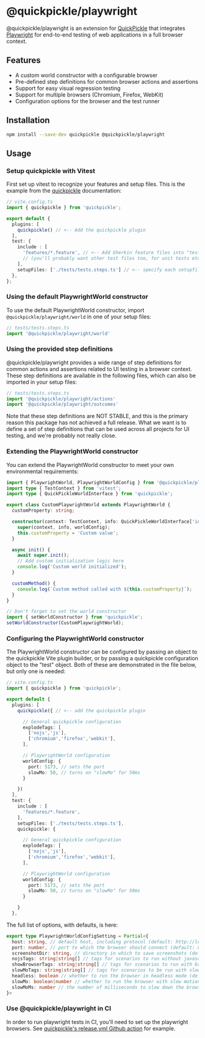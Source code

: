 # @quickpickle/playwright

@quickpickle/playwright is an extension for [QuickPickle] that integrates [Playwright]
for end-to-end testing of web applications in a full browser context.

## Features

* A custom world constructor with a configurable browser
* Pre-defined step definitions for common browser actions and assertions
* Support for easy visual regression testing
* Support for multiple browsers (Chromium, Firefox, WebKit)
* Configuration options for the browser and the test runner

## Installation

```bash
npm install --save-dev quickpickle @quickpickle/playwright
```

## Usage

### Setup quickpickle with Vitest

First set up vitest to recognize your features and setup files. This is the example
from the [quickpickle] documentation:

```ts
// vite.config.ts
import { quickpickle } from 'quickpickle';

export default {
  plugins: [
    quickpickle() // <-- Add the quickpickle plugin
  ],
  test: {
    include : [
      'features/*.feature', // <-- Add Gherkin feature files into "test" configuration
      // (you'll probably want other test files too, for unit tests etc.)
    ],
    setupFiles: ['./tests/tests.steps.ts'] // <-- specify each setupfile here
  },
};
```

### Using the default PlaywrightWorld constructor

To use the default PlaywrightWorld constructor, import `@quickpickle/playwright/world`
in one of your setup files:

```ts
// tests/tests.steps.ts
import '@quickpickle/playwright/world'
```

### Using the provided step definitions

@quickpickle/playwright provides a wide range of step definitions for common actions and assertions
related to UI testing in a browser context. These step definitions are available in the following
files, which can also be imported in your setup files:

```ts
// tests/tests.steps.ts
import '@quickpickle/playwright/actions'
import '@quickpickle/playwright/outcomes'
```

Note that these step definitions are NOT STABLE, and this is the primary reason this package
has not achieved a full release. What we want is to define a set of step definitions that can
be used across all projects for UI testing, and we're probably not really close.

### Extending the PlaywrightWorld constructor

You can extend the PlaywrightWorld constructor to meet your own environmental requirements:

```ts
import { PlaywrightWorld, PlaywrightWorldConfig } from '@quickpickle/playwright';
import type { TestContext } from 'vitest';
import type { QuickPickleWorldInterface } from 'quickpickle';

export class CustomPlaywrightWorld extends PlaywrightWorld {
  customProperty: string;

  constructor(context: TestContext, info: QuickPickleWorldInterface['info'], worldConfig: Partial<PlaywrightWorldConfig> = {}) {
    super(context, info, worldConfig);
    this.customProperty = 'Custom value';
  }

  async init() {
    await super.init();
    // Add custom initialization logic here
    console.log('Custom world initialized');
  }

  customMethod() {
    console.log(`Custom method called with ${this.customProperty}`);
  }
}

// Don't forget to set the world constructor
import { setWorldConstructor } from 'quickpickle';
setWorldConstructor(CustomPlaywrightWorld);
```

### Configuring the PlaywrightWorld constructor

The PlaywrightWorld constructor can be configured by passing an object to the quickpickle
Vite plugin builder, or by passing a quickpickle configuration object to the "test" object.
Both of these are demonstrated in the file below, but only one is needed:

```ts
// vite.config.ts
import { quickpickle } from 'quickpickle';

export default {
  plugins: [
    quickpickle({ // <-- add the quickpickle plugin

      // General quickpickle configuration
      explodeTags: [
        ['nojs','js'],
        ['chromium','firefox','webkit'],
      ],

      // PlaywrightWorld configuration
      worldConfig: {
        port: 5173, // sets the port
        slowMo: 50, // turns on "slowMo" for 50ms
      }

    })
  ],
  test: {
    include : [
      'features/*.feature',
    ],
    setupFiles: ['./tests/tests.steps.ts'],
    quickpickle: {

      // General quickpickle configuration
      explodeTags: [
        ['nojs','js'],
        ['chromium','firefox','webkit'],
      ],

      // PlaywrightWorld configuration
      worldConfig: {
        port: 5173, // sets the port
        slowMo: 50, // turns on "slowMo" for 50ms
      }

    }
  },
```

The full list of options, with defaults, is here:

```ts
export type PlaywrightWorldConfigSetting = Partial<{
  host: string, // default host, including protocol (default: http://localhost)
  port: number, // port to which the browser should connect (default: undefined)
  screenshotDir: string, // directory in which to save screenshots (default: "screenshots")
  nojsTags: string|string[] // tags for scenarios to run without javascript (default: @nojs, @noscript)
  showBrowserTags: string|string[] // tags for scenarios to run with browser visible (default: @browser, @show-browser, @showbrowser)
  slowMoTags: string|string[] // tags for scenarios to be run with slow motion enabled (default: @slowmo)
  headless: boolean // whether to run the browser in headless mode (default true)
  slowMo: boolean|number // whether to run the browser with slow motion enabled (default false)
  slowMoMs: number // the number of milliseconds to slow down the browser by (default 500)
}>
```

### Use @quickpickle/playwright in CI

In order to run playwright tests in CI, you'll need to set up the playwright browsers.
See [quickpickle's release.yml Github action] for example.


[quickpickle]: https://github.com/dnotes/quickpickle
[QuickPickle]: https://github.com/dnotes/quickpickle
[Playwright]: https://github.com/microsoft/playwright
[quickpickle's release.yml Github action]: https://github.com/dnotes/quickpickle/blob/main/.github/workflows/release.yml